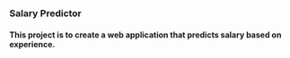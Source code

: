 ### Salary Predictor

#### This project is to create a web application that predicts salary based on experience.
